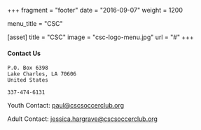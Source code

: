 +++
fragment = "footer"
date = "2016-09-07"
weight = 1200

menu_title = "CSC"

[asset]
  title = "CSC"
  image = "csc-logo-menu.jpg"
  url = "#"
+++

#### Contact Us

```
P.O. Box 6398
Lake Charles, LA 70606
United States

337-474-6131
```

Youth Contact:  paul@cscsoccerclub.org

Adult Contact: jessica.hargrave@cscsoccerclub.org
